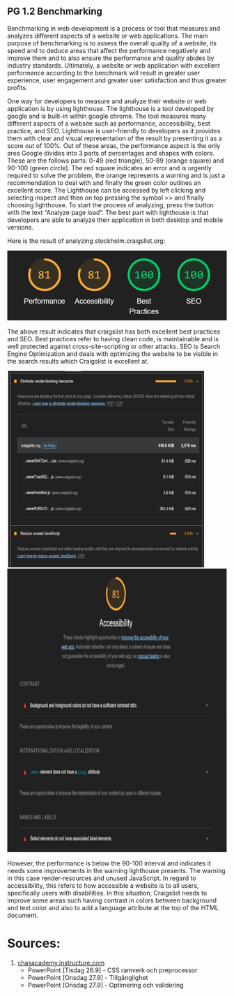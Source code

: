 ## PG 1.2 Benchmarking
Benchmarking in web development is a process or tool that measures and analyzes different aspects of a website or web applications. The main purpose of benchmarking is to assess the overall quality of a website, its speed and to deduce areas that affect the performance negatively and improve them and to also ensure the performance and quality abides by industry standards. Ultimately, a website or web application with excellent performance according to the benchmark will result in greater user experience, user engagement and greater user satisfaction and thus greater profits.

One way for developers to measure and analyze their website or web application is by using lighthouse. The lighthouse is a tool developed by google and is built-in within google chrome. The tool measures many different aspects of a website such as performance, accessibility, best practice, and SEO. Lighthouse is user-friendly to developers as it provides them with clear and visual representation of the result by presenting it as a score out of  100%. Out of these areas, the performance aspect is the only area Google divides into 3 parts of percentages and shapes with colors. These are the follows parts: 0-49 (red triangle), 50-89 (orange square) and 90-100 (green circle). The red square indicates an error and is urgently required to solve the problem, the orange represents a warning and is just a recommendation to deal with and finally the green color outlines an excellent score. The Lighthouse can be accessed by left clicking and selecting inspect and then on top pressing the symbol >> and finally choosing lighthouse. To start the process of analyzing, press the button with the text “Analyze page load”. The best part with lighthouse is that developers are able to analyze their application in both desktop and mobile versions.

Here is the result of analyzing stockholm.craigslist.org:
<p align = "center">
    <img src="../assets/webScore-1.png">
</p>  

The above result indicates that craigslist has both excellent best practices and SEO. Best practices refer to having clean code, is maintainable and is well protected against cross-site-scripting or other attacks. SEO is Search Engine Optimization and deals with optimizing the website to be visible in the search results which Craigslist is excellent at. 

<p float ="left" align = "center">
    <img src="../assets/webScore-2.png" width="450" height="450" style="margin-right: 50px;">
    <img src="../assets/webScore-3.png" width="550" height="650">
</p>  

However, the performance is below the 90-100 interval and indicates it needs some improvements in the warning lighthouse presents. The warning in this case render-resources and unused JavaScript. In regard to accessibility, this refers to how accessible a website is to all users, specifically users with disabilities. In this situation, Craigslist needs to improve some areas such having contrast in colors between background and text color and also to add a language attribute at the top of the HTML document.

# **Sources**:  

1. [chasacademy.instructure.com](https://chasacademy.instructure.com/)
    - PowerPoint [Tisdag 26.9] - CSS ramverk och preprocessor
    - PowerPoint [Onsdag 27.9] - Tillgänglighet
    - PowerPoint [Onsdag 27.9] - Optimering och validering
